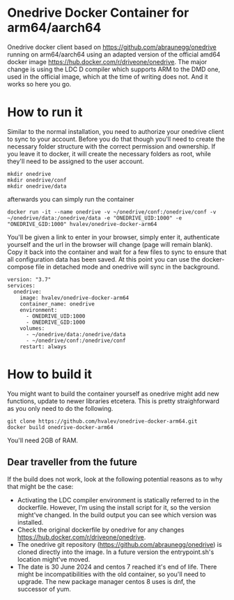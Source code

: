# Onedrive Docker Container for arm64/aarch64
Onedrive docker client based on https://github.com/abraunegg/onedrive running on arm64/aarch64 using an adapted version of the official amd64 docker image https://hub.docker.com/r/driveone/onedrive. The major change is using the LDC D compiler which supports ARM to the DMD one, used in the official image, which at the time of writing does not. And it works so here you go.

# How to run it
Similar to the normal installation, you need to authorize your onedrive client to sync to your account. Before you do that though you'll need to create the necessary folder structure with the correct permission and ownership. If you leave it to docker, it will create the necessary folders as root, while they'll need to be assigned to the user account.
```
mkdir onedrive
mkdir onedrive/conf
mkdir onedrive/data
```
afterwards you can simply run the container
```
docker run -it --name onedrive -v ~/onedrive/conf:/onedrive/conf -v ~/onedrive/data:/onedrive/data -e "ONEDRIVE_UID:1000" -e "ONEDRIVE_GID:1000" hvalev/onedrive-docker-arm64
```
You'll be given a link to enter in your browser, simply enter it, authenticate yourself and the url in the browser will change (page will remain  blank). Copy it back into the container and wait for a few files to sync to ensure that all configuration data has been saved. At this point you can use the docker-compose file in detached mode and onedrive will sync in the background.
```
version: "3.7"
services:
  onedrive:
    image: hvalev/onedrive-docker-arm64
    container_name: onedrive
    environment:
      - ONEDRIVE_UID:1000
      - ONEDRIVE_GID:1000
    volumes:
      - ~/onedrive/data:/onedrive/data
      - ~/onedrive/conf:/onedrive/conf 
    restart: always
```
# How to build it
You might want to build the container yourself as onedrive might add new functions, update to newer libraries etcetera. This is pretty straighforward as you only need to do the following.
```
git clone https://github.com/hvalev/onedrive-docker-arm64.git
docker build onedrive-docker-arm64
```
You'll need 2GB of RAM.

## Dear traveller from the future
If the build does not work, look at the following potential reasons as to why that might be the case:
* Activating the LDC compiler environment is statically referred to in the dockerfile. However, I'm using the install script for it, so the version might've changed. In the build output you can see which version was installed.
* Check the original dockerfile by onedrive for any changes https://hub.docker.com/r/driveone/onedrive.
* The onedrive git repository (https://github.com/abraunegg/onedrive) is cloned directly into the image. In a future version the entrypoint.sh's location might've moved.
* The date is 30 June 2024 and centos 7 reached it's end of life. There might be incompatibilities with the old container, so you'll need to upgrade. The new package manager centos 8 uses is dnf, the successor of yum.
